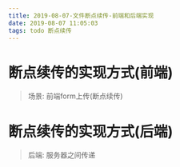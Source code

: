 ```yaml
---
title: 2019-08-07-文件断点续传-前端和后端实现
date: 2019-08-07 11:05:03
tags: todo 断点续传
---
```


# 断点续传的实现方式(前端)

> 场景: 前端form上传(断点续传)

# 断点续传的实现方式(后端)

> 后端: 服务器之间传递
